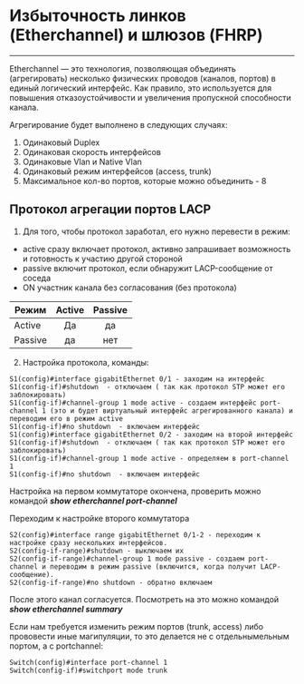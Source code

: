 # Избыточность линков (Etherchannel) и шлюзов (FHRP)
_ _ _
Etherchannel — это технология, позволяющая объединять (агрегировать) несколько физических проводов (каналов, портов) в единый логический интерфейс. Как правило, это используется для повышения отказоустойчивости и увеличения пропускной способности канала. 
  
Агрегирование будет выполнено в следующих случаях:
1. Одинаковый Duplex
2. Одинаковая скорость интерфейсов
3. Одинаковые Vlan и Native Vlan
4. Одинаковый режим интерфейсов (access, trunk)
5. Максимальное кол-во портов, которые можно объединить - 8

## Протокол агрегации портов LACP
1. Для того, чтобы протокол заработал, его нужно перевести в режим:
- active сразу включает протокол, активно запрашивает возможность и готовность к участию другой стороной
- passive включит протокол, если обнаружит LACP-сообщение от соседа
- ON участник канала без согласования (без протокола)

| Режим      | Active         | Passive |
| ------------- |:------------------:|:------------------:|
| Active    | Да | да | 
| Passive|  да | нет| 

2. Настройка протокола, команды:
```
S1(config)#interface gigabitEthernet 0/1 - заходим на интерфейс
S1(config-if)#shutdown  - отключаем ( так как протокол STP может его заблокировать)
S1(config-if)#channel-group 1 mode active - создаем интерфейс port-channel 1 (это и будет виртуальный интерфейс агрегированного канала) и переводим его в режим active
S1(config-if)#no shutdown  - включаем интерфейс
S1(config)#interface gigabitEthernet 0/2 - заходим на второй интерфейс
S1(config-if)#shutdown  - отключаем ( так как протокол STP может его заблокировать)
S1(config-if)#channel-group 1 mode active - определяем в port-channel 1
S1(config-if)#no shutdown  - включаем интерфейс
```
Настройка на первом коммутаторе окончена, проверить можно командой **_show_ _etherchannel_ _port-channel_**
  
Переходим к настройке второго коммутатора
```
S2(config)#interface range gigabitEthernet 0/1-2 - переходим к настройке сразу нескольких интерфейсов.
S2(config-if-range)#shutdown - выключаем их
S2(config-if-range)#channel-group 1 mode passive - создаем port-channel и переводим в режим passive (включится, когда получит LACP-сообщение).
S2(config-if-range)#no shutdown - обратно включаем
````
После этого канал согласуется. Посмотреть на это можно командой **_show_ _etherchannel_ _summary_**
  
Если нам требуется изменить режим портов (trunk, access) либо прововести иные магипуляции, то это делается не с отдельнымельным портом, а с portchannel:
```
Switch(config)#interface port-channel 1
Switch(config-if)#switchport mode trunk 
```

